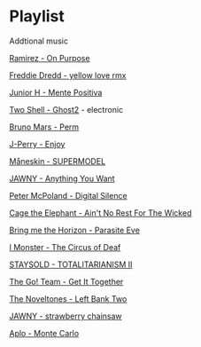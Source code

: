 # Playlist
Addtional music 

[Ramirez - On Purpose](https://www.youtube.com/watch?v=P5ebgxdf0tQ)

[Freddie Dredd - yellow love rmx](https://www.youtube.com/watch?v=aufP-IYAMqU)

[Junior H - Mente Positiva](https://www.youtube.com/watch?v=q8cKZfOyFQE)

[Two Shell - Ghost2](https://www.youtube.com/watch?v=oniolbg6HAo) - electronic

[Bruno Mars - Perm](https://www.youtube.com/watch?v=ftXmvnL0ZOc&pp=ygUPcGVybSBicnVubyBtYXJz) 
  
[J-Perry - Enjoy](https://www.youtube.com/watch?v=PiPeFmaQQ7Q)

[Måneskin - SUPERMODEL](https://youtu.be/jODrVofka54?si=ha1GgMN7BhddlMfl)

[JAWNY - Anything You Want](https://www.youtube.com/watch?v=5a1Gew595MY)

[Peter McPoland - Digital Silence](https://www.youtube.com/watch?v=nOxH6KEh5n4)

[Cage the Elephant - Ain't No Rest For The Wicked](https://www.youtube.com/watch?v=HKtsdZs9LJo)

[Bring me the Horizon - Parasite Eve](https://www.youtube.com/watch?v=racmy7Y9P4M)

[I Monster - The Circus of Deaf](https://www.youtube.com/watch?v=RQJJ9T8xJN4)

[STAYSOLD - TOTALITARIANISM II](https://www.youtube.com/watch?v=lQ97OWG359I)

[The Go! Team - Get It Together](https://www.youtube.com/watch?v=ht0yLJt7K4I)

[The Noveltones - Left Bank Two](https://www.youtube.com/watch?v=yOzW3Qwfd_A)

[JAWNY - strawberry chainsaw](https://www.youtube.com/watch?v=AMh7FPlEnSU)

[Aplo - Monte Carlo](https://www.youtube.com/watch?v=zNjBbu_n2P4)
